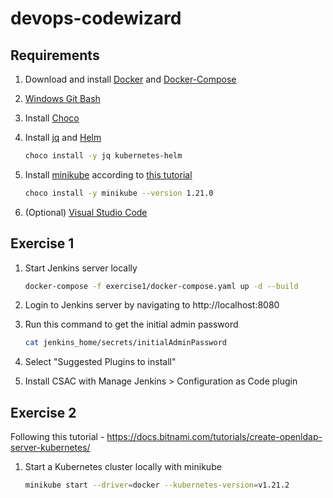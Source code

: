 # devops-codewizard

## Requirements

1. Download and install [Docker](https://docs.docker.com/get-docker/) and [Docker-Compose](https://docs.docker.com/compose/install/)
2. [Windows Git Bash](https://gitforwindows.org/)
3. Install [Choco](https://chocolatey.org/install)
4. Install [jq](https://stedolan.github.io/jq/) and [Helm](https://helm.sh/docs/intro/install/)
   ```bash
   choco install -y jq kubernetes-helm
   ```
   
1. Install [minikube](https://community.chocolatey.org/packages/Minikube/) according to [this tutorial](https://github.com/unfor19/kubernetes-localdev#kubernetes-hands-on-self-paced-course-)
   ```bash
   choco install -y minikube --version 1.21.0
   ```
   
2. (Optional) [Visual Studio Code](https://code.visualstudio.com/)

## Exercise 1

1. Start Jenkins server locally
   ```bash
   docker-compose -f exercise1/docker-compose.yaml up -d --build
   ```
   
1. Login to Jenkins server by navigating to http://localhost:8080
1. Run this command to get the initial admin password
   ```bash
   cat jenkins_home/secrets/initialAdminPassword
   ```
   
1. Select "Suggested Plugins to install"
2. Install CSAC with Manage Jenkins > Configuration as Code plugin

## Exercise 2

Following this tutorial - https://docs.bitnami.com/tutorials/create-openldap-server-kubernetes/

1. Start a Kubernetes cluster locally with minikube
   ```bash
   minikube start --driver=docker --kubernetes-version=v1.21.2
   ```